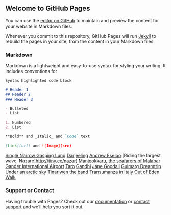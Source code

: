 ## Welcome to GitHub Pages

You can use the [editor on GitHub](https://github.com/wanderersdiary/trails/edit/master/index.md) to maintain and preview the content for your website in Markdown files.

Whenever you commit to this repository, GitHub Pages will run [Jekyll](https://jekyllrb.com/) to rebuild the pages in your site, from the content in your Markdown files.

### Markdown

Markdown is a lightweight and easy-to-use syntax for styling your writing. It includes conventions for

```markdown
Syntax highlighted code block

# Header 1
## Header 2
### Header 3

- Bulleted
- List

1. Numbered
2. List

**Bold** and _Italic_ and `Code` text

[Link](url) and ![Image](src)
```
[Single Narrow Gasping Lung](http://tiny.cc/Mt-Everest)
[Darjeeling](http://tiny.cc/darjeeling-of-the-min)
[Andrew Eseibo](http://tiny.cc/second-hand)
[Riding the largest wave. Nazare]http://tiny.cc/nazar)
[Manjookkaru, the seafarers of Malabar](http://tiny.cc/manchukka)
[Gander International Airport](http://tiny.cc/gande)
[Taro](http://tiny.cc/taro)
[Gandhi](http://tiny.cc/Gandhi-Travel)
[Jane Goodall](http://tiny.cc/Jane-Goodall)
[Gulmarg Dreamtrip](https://www.youtube.com/watch?v=4eSjSG6hJaY)
[Under an arctic sky](http://tiny.cc/under-an-arctic-sk)
[Tinariwen the band](http://tiny.cc/tinariwe)
[Transumanza in Italy](http://tiny.cc/transumanza)
[Out of Eden Walk](http://tiny.cc/out-of-eden-wal)

### Support or Contact

Having trouble with Pages? Check out our [documentation](https://help.github.com/categories/github-pages-basics/) or [contact support](https://github.com/contact) and we’ll help you sort it out.



